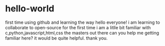 # hello-world
first time using github and learning the way
hello everyone!
i am learning to collaborate to open-source for the first time
i am a litlle bit familiar with c,python,javascript,html,css
the masters out there can you help me getting familiar here?
it would be quite helpful.
thank you.
